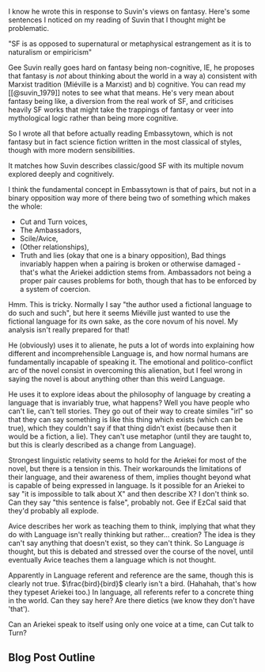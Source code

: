 I know he wrote this in response to Suvin's views on fantasy. Here's some sentences I noticed on my reading of Suvin that I thought might be problematic.

"SF is as opposed to supernatural or metaphysical estrangement as it is to naturalism or empiricism"

Gee Suvin really goes hard on fantasy being non-cognitive, IE, he proposes that fantasy is *not* about thinking about the world in a way a) consistent with Marxist tradition (Miéville is a Marxist) and b) cognitive. You can read my [[@suvin_1979]] notes to see what that means. He's very mean about fantasy being like, a diversion from the real work of SF, and criticises heavily SF works that might take the trappings of fantasy or veer into mythological logic rather than being more cognitive.

So I wrote all that before actually reading Embassytown, which is not fantasy but in fact science fiction written in the most classical of styles, though with more modern sensibilities. 

It matches how Suvin describes classic/good SF with its multiple novum explored deeply and cognitively.

I think the fundamental concept in Embassytown is that of pairs, but not in a binary opposition way more of there being two of something which makes the whole:
- Cut and Turn voices,
- The Ambassadors,
- Scile/Avice,
- (Other relationships),
- Truth and lies (okay that one is a binary opposition),
Bad things invariably happen when a pairing is broken or otherwise damaged - that's what the Ariekei addiction stems from. Ambassadors not being a proper pair causes problems for both, though that has to be enforced by a system of coercion. 

Hmm. This is tricky. Normally I say "the author used a fictional language to do such and such", but here it seems Miéville just wanted to use the fictional language for its own sake, as the core novum of his novel. My analysis isn't really prepared for that!

He (obviously) uses it to alienate, he puts a lot of words into explaining how different and incomprehensible Language is, and how normal humans are fundamentally incapable of speaking it. The emotional and politico-conflict arc of the novel consist in overcoming this alienation, but I feel wrong in saying the novel is about anything other than this weird Language.

He uses it to explore ideas about the philosophy of language by creating a language that is invariably true, what happens? Well you have people who can't lie, can't tell stories. They go out of their way to create similes "irl" so that they can say something is like this thing which exists (which can be true), which they couldn't say if that thing didn't exist (because then it would be a fiction, a lie). They can't use metaphor (until they are taught to, but this is clearly described as a change from Language).

Strongest linguistic relativity seems to hold for the Ariekei for most of the novel, but there is a tension in this. Their workarounds the limitations of their language, and their awareness of them, implies thought beyond what is capable of being expressed in language. Is it possible for an Ariekei to say "it is impossible to talk about X" and then describe X? I don't think so. Can they say "this sentence is false", probably not. Gee if EzCal said that they'd probably all explode.

Avice describes her work as teaching them to think, implying that what they do with Language isn't really thinking but rather... creation? The idea is they can't say anything that doesn't exist, so they can't think. So Language *is* thought, but this is debated and stressed over the course of the novel, until eventually Avice teaches them a language which is not thought. 

Apparently in Language referent and reference are the same, though this is clearly not true. $\frac{bird}{bird}$ clearly isn't a bird. (Hahahah, that's how they typeset Ariekei too.) In language, all referents refer to a concrete thing in the world. Can they say here? Are there dietics (we know they don't have 'that').

Can an Ariekei speak to itself using only one voice at a time, can Cut talk to Turn?



## Blog Post Outline
